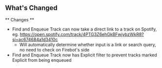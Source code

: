 ## What's Changed

** Changes **

- Find and Enqueue Track can now take a direct link to a track on Spotify, eg. https://open.spotify.com/track/4PTG3Z6ehGkBFwjybzWkR8?si=ac674684a1d3410c
  - Will automatically determine whether input is a link or search query, no need to check on Firebot's side
- Find and Enqueue Track now has Explicit filter to prevent tracks marked Explicit from being enqueued

